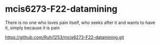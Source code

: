 # mcis6273-F22-datamining

There is no one who loves pain itself, who seeks after it and wants to have it, simply because it is pain

https://github.com/Ruhi1253/mcis6273-F22-datamining.git
